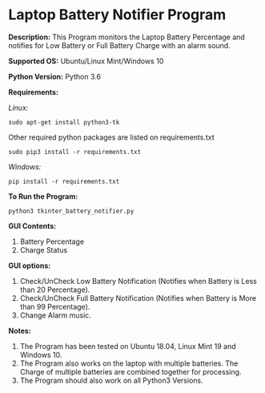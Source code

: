 # Laptop Battery Notifier Program

**Description:** This Program monitors the Laptop Battery Percentage and notifies for Low Battery or Full Battery Charge with an alarm sound.

**Supported OS:** Ubuntu/Linux Mint/Windows 10

**Python Version:** Python 3.6

**Requirements:**

*Linux:*

```shell
sudo apt-get install python3-tk
```

Other required python packages are listed on requirements.txt

```shell
sudo pip3 install -r requirements.txt
```
*Windows:*

```shell
pip install -r requirements.txt
```

**To Run the Program:**
```shell
python3 tkinter_battery_notifier.py
```

**GUI Contents:**

1. Battery Percentage
2. Charge Status

**GUI options:**  

1. Check/UnCheck Low Battery Notification (Notifies when Battery is Less than 20 Percentage).
2. Check/UnCheck Full Battery Notification (Notifies when Battery is More than 99 Percentage).
3. Change Alarm music.

**Notes:**  

1. The Program has been tested on Ubuntu 18.04, Linux Mint 19 and Windows 10.
2. The Program also works on the laptop with multiple batteries. The Charge of multiple batteries are combined together for processing.
3. The Program should also work on all Python3 Versions.
